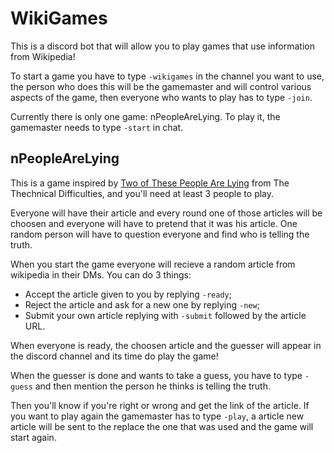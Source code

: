# WikiGames

This is a discord bot that will allow you to play games that use information from Wikipedia!

To start a game you have to type `-wikigames` in the channel you want to use, the person who does this will be the gamemaster and will control various aspects of the game, then everyone who wants to play has to type `-join`.

Currently there is only one game: nPeopleAreLying. To play it, the gamemaster needs to type `-start` in chat.

## nPeopleAreLying

This is a game inspired by [Two of These People Are Lying](https://www.youtube.com/playlist?list=PLfx61sxf1Yz2I-c7eMRk9wBUUDCJkU7H0) from The Thechnical Difficulties, and you'll need at least 3 people to play.

Everyone will have their article and every round one of those articles will be choosen and everyone will have to pretend that it was his article. One random person will have to question everyone and find who is telling the truth.

When you start the game everyone will recieve a random article from wikipedia in their DMs. You can do 3 things:

* Accept the article given to you by replying `-ready`;
* Reject the article and ask for a new one by replying `-new`;
* Submit your own article replying with `-submit` followed by the article URL.

When everyone is ready, the choosen article and the guesser will appear in the discord channel and its time do play the game!

When the guesser is done and wants to take a guess, you have to type `-guess` and then mention the person he thinks is telling the truth.

Then you'll know if you're right or wrong and get the link of the article. If you want to play again the gamemaster has to type `-play`, a article new article will be sent to the replace the one that was used and the game will start again.